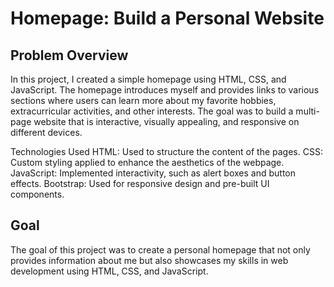 # Homepage: Build a Personal Website
## Problem Overview
In this project, I created a simple homepage using HTML, CSS, and JavaScript. The homepage introduces myself and provides links to various sections where users can learn more about my favorite hobbies, extracurricular activities, and other interests. The goal was to build a multi-page website that is interactive, visually appealing, and responsive on different devices.

Technologies Used
HTML: Used to structure the content of the pages.
CSS: Custom styling applied to enhance the aesthetics of the webpage.
JavaScript: Implemented interactivity, such as alert boxes and button effects.
Bootstrap: Used for responsive design and pre-built UI components.

## Goal
The goal of this project was to create a personal homepage that not only provides information about me but also showcases my skills in web development using HTML, CSS, and JavaScript.
